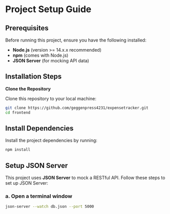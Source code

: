 # Project Setup Guide

## Prerequisites

Before running this project, ensure you have the following installed:

- **Node.js** (version >= 14.x.x recommended)  
- **npm** (comes with Node.js)
- **JSON Server** (for mocking API data)

## Installation Steps

 **Clone the Repository**

   Clone this repository to your local machine:

   ```bash
   git clone https://github.com/geggenpress4231/expensetracker.git
   cd frontend
   ```
## Install Dependencies

Install the project dependencies by running:

```bash
npm install
```
## Setup JSON Server

This project uses **JSON Server** to mock a RESTful API. Follow these steps to set up JSON Server:

### a. Open a terminal window

```bash
json-server --watch db.json --port 5000
```

